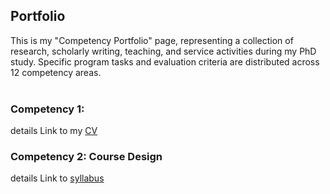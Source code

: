 ## Portfolio

This is my "Competency Portfolio" page, representing a collection of research, scholarly writing, teaching, and service activities during my PhD study. Specific program tasks and evaluation criteria are distributed across 12 competency areas. <br /> <br />

### Competency 1: 
details
Link to my <a href="https://drive.google.com/file/d/15kQmnynekPEi68SzSoDJu4yS1v7b1YLG/view?usp=drive_link">CV</a>

### Competency 2: Course Design
details
Link to  <a href="https://drive.google.com/file/d/15kQmnynekPEi68SzSoDJu4yS1v7b1YLG/view?usp=drive_link">syllabus</a>
